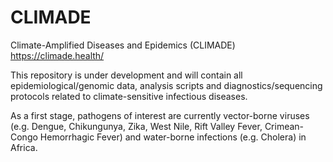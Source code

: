 # CLIMADE

Climate-Amplified Diseases and Epidemics (CLIMADE)
https://climade.health/

This repository is under development and will contain all epidemiological/genomic data, analysis scripts and diagnostics/sequencing protocols related to climate-sensitive infectious diseases. 

As a first stage, pathogens of interest are currently vector-borne viruses (e.g. Dengue, Chikungunya, Zika, West Nile, Rift Valley Fever, Crimean-Congo Hemorrhagic Fever) and water-borne infections (e.g. Cholera) in Africa.

